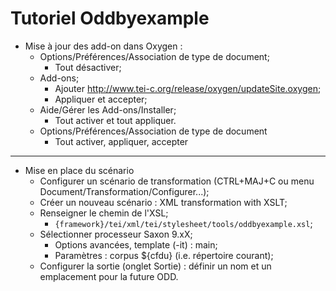 # Tutoriel Oddbyexample

- Mise à jour des add-on dans Oxygen :
	- Options/Préférences/Association de type de document;
		- Tout désactiver;
	- Add-ons;
		- Ajouter http://www.tei-c.org/release/oxygen/updateSite.oxygen;
		- Appliquer et accepter;
	- Aide/Gérer les Add-ons/Installer;
		- Tout activer et tout appliquer.
	- Options/Préférences/Association de type de document
		- Tout activer, appliquer, accepter
---

- Mise en place du scénario
	- Configurer un scénario de transformation (CTRL+MAJ+C ou menu Document/Transformation/Configurer...);
	- Créer un nouveau scénario : XML transformation with XSLT;
	- Renseigner le chemin de l'XSL;
		- `{framework}/tei/xml/tei/stylesheet/tools/oddbyexample.xsl`;
	- Sélectionner processeur Saxon 9.xX;
		- Options avancées, template (-it) : main;
		- Paramètres : corpus ${cfdu} (i.e. répertoire courant);
	- Configurer la sortie (onglet Sortie) : définir un nom et un emplacement pour la future ODD.